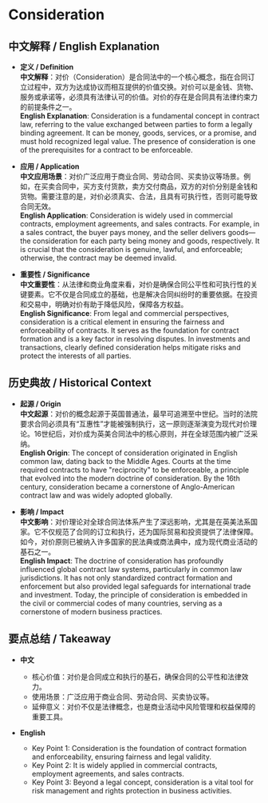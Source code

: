 # Consideration

## 中文解释 / English Explanation

* **定义 / Definition**  
  **中文解释**：对价（Consideration）是合同法中的一个核心概念，指在合同订立过程中，双方为达成协议而相互提供的价值交换。对价可以是金钱、货物、服务或承诺等，必须具有法律认可的价值。对价的存在是合同具有法律约束力的前提条件之一。  
  **English Explanation**: Consideration is a fundamental concept in contract law, referring to the value exchanged between parties to form a legally binding agreement. It can be money, goods, services, or a promise, and must hold recognized legal value. The presence of consideration is one of the prerequisites for a contract to be enforceable.

* **应用 / Application**  
  **中文应用场景**：对价广泛应用于商业合同、劳动合同、买卖协议等场景。例如，在买卖合同中，买方支付货款，卖方交付商品，双方的对价分别是金钱和货物。需要注意的是，对价必须真实、合法，且具有可执行性，否则可能导致合同无效。  
  **English Application**: Consideration is widely used in commercial contracts, employment agreements, and sales contracts. For example, in a sales contract, the buyer pays money, and the seller delivers goods—the consideration for each party being money and goods, respectively. It is crucial that the consideration is genuine, lawful, and enforceable; otherwise, the contract may be deemed invalid.

* **重要性 / Significance**  
  **中文重要性**：从法律和商业角度来看，对价是确保合同公平性和可执行性的关键要素。它不仅是合同成立的基础，也是解决合同纠纷时的重要依据。在投资和交易中，明确对价有助于降低风险，保障各方权益。  
  **English Significance**: From legal and commercial perspectives, consideration is a critical element in ensuring the fairness and enforceability of contracts. It serves as the foundation for contract formation and is a key factor in resolving disputes. In investments and transactions, clearly defined consideration helps mitigate risks and protect the interests of all parties.

## 历史典故 / Historical Context

* **起源 / Origin**  
  **中文起源**：对价的概念起源于英国普通法，最早可追溯至中世纪。当时的法院要求合同必须具有“互惠性”才能被强制执行，这一原则逐渐演变为现代对价理论。16世纪后，对价成为英美合同法中的核心原则，并在全球范围内被广泛采纳。  
  **English Origin**: The concept of consideration originated in English common law, dating back to the Middle Ages. Courts at the time required contracts to have "reciprocity" to be enforceable, a principle that evolved into the modern doctrine of consideration. By the 16th century, consideration became a cornerstone of Anglo-American contract law and was widely adopted globally.

* **影响 / Impact**  
  **中文影响**：对价理论对全球合同法体系产生了深远影响，尤其是在英美法系国家。它不仅规范了合同的订立和执行，还为国际贸易和投资提供了法律保障。如今，对价原则已被纳入许多国家的民法典或商法典中，成为现代商业活动的基石之一。  
  **English Impact**: The doctrine of consideration has profoundly influenced global contract law systems, particularly in common law jurisdictions. It has not only standardized contract formation and enforcement but also provided legal safeguards for international trade and investment. Today, the principle of consideration is embedded in the civil or commercial codes of many countries, serving as a cornerstone of modern business practices.

## 要点总结 / Takeaway

* **中文**  
  - 核心价值：对价是合同成立和执行的基石，确保合同的公平性和法律效力。  
  - 使用场景：广泛应用于商业合同、劳动合同、买卖协议等。  
  - 延伸意义：对价不仅是法律概念，也是商业活动中风险管理和权益保障的重要工具。

* **English**  
  - Key Point 1: Consideration is the foundation of contract formation and enforceability, ensuring fairness and legal validity.  
  - Key Point 2: It is widely applied in commercial contracts, employment agreements, and sales contracts.  
  - Key Point 3: Beyond a legal concept, consideration is a vital tool for risk management and rights protection in business activities.